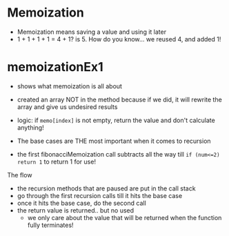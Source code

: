 # Memoization

- Memoization means saving a value and using it later
- 1 + 1 + 1 + 1 = 4 + 1? is 5. How do you know... we reused 4, and added 1!

# memoizationEx1

- shows what memoization is all about
- created an array NOT in the method because if we did, it will rewrite the array and give us undesired results
- logic: if `memo[index]` is not empty, return the value and don't calculate anything!

- The base cases are THE most important when it comes to recursion
- the first fibonacciMemoization call subtracts all the way till `if (num<=2) return 1` to return 1 for use!

The flow
- the recursion methods that are paused are put in the call stack
- go through the first recursion calls till it hits the base case 
- once it hits the base case, do the second call
- the return value is returned.. but no used
    - we only care about the value that will be returned when the function fully terminates!